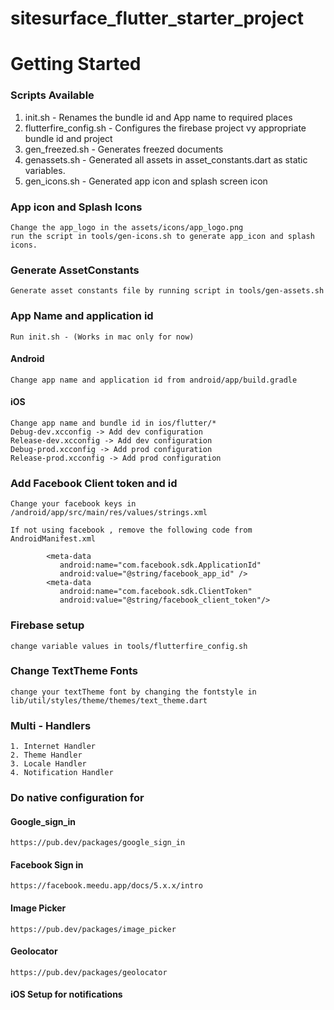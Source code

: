 # sitesurface_flutter_starter_project


# Getting Started


### Scripts Available
1. init.sh - Renames the bundle id and App name to required places
2. flutterfire_config.sh - Configures the firebase project vy appropriate bundle id and project
3. gen_freezed.sh - Generates freezed documents
4. genassets.sh - Generated all assets in asset_constants.dart as static variables.
5. gen_icons.sh - Generated app icon and splash screen icon

### App icon and Splash Icons
    Change the app_logo in the assets/icons/app_logo.png
    run the script in tools/gen-icons.sh to generate app_icon and splash icons.

### Generate AssetConstants
    Generate asset constants file by running script in tools/gen-assets.sh

### App Name and application id
    Run init.sh - (Works in mac only for now)
#### Android
    Change app name and application id from android/app/build.gradle

#### iOS
    Change app name and bundle id in ios/flutter/*
    Debug-dev.xcconfig -> Add dev configuration
    Release-dev.xcconfig -> Add dev configuration
    Debug-prod.xcconfig -> Add prod configuration
    Release-prod.xcconfig -> Add prod configuration

### Add Facebook Client token and id
    Change your facebook keys in /android/app/src/main/res/values/strings.xml

    If not using facebook , remove the following code from AndroidManifest.xml
```
        <meta-data
           android:name="com.facebook.sdk.ApplicationId"
           android:value="@string/facebook_app_id" />
        <meta-data 
           android:name="com.facebook.sdk.ClientToken" 
           android:value="@string/facebook_client_token"/>
```
### Firebase setup
    change variable values in tools/flutterfire_config.sh

### Change TextTheme Fonts
    change your textTheme font by changing the fontstyle in lib/util/styles/theme/themes/text_theme.dart

###  Multi - Handlers
    1. Internet Handler
    2. Theme Handler
    3. Locale Handler
    4. Notification Handler


### Do native configuration for  
#### Google_sign_in
    https://pub.dev/packages/google_sign_in
#### Facebook Sign in
    https://facebook.meedu.app/docs/5.x.x/intro
#### Image Picker
    https://pub.dev/packages/image_picker
#### Geolocator
    https://pub.dev/packages/geolocator

#### iOS Setup for notifications
    


    




